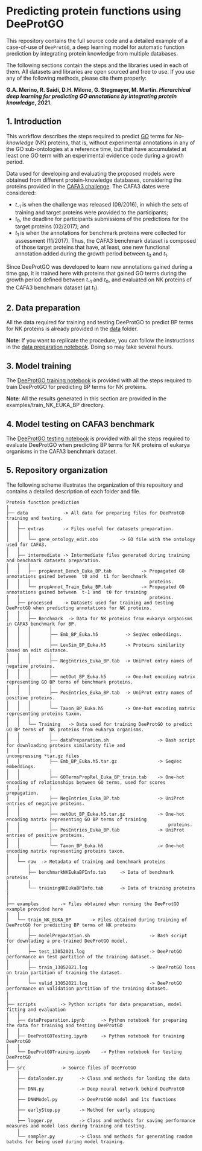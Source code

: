 # Predicting protein functions using DeeProtGO

This repository contains the full source code and a detailed example of a case-of-use of `DeeProtGO`, a deep learning model for automatic function prediction by integrating protein knowledge from multiple databases.

The following sections contain the steps and the libraries used in each of them. All datasets and libraries are open sourced and free to use. If you use any of the following methods, please cite them properly:

**G.A. Merino, R. Saidi, D.H. Milone, G. Stegmayer, M. Martin. *Hierarchical deep learning for predicting GO annotations by integrating protein knowledge*, 2021.**

## 1. Introduction

This workflow describes the steps required to predict [GO](http://geneontology.org/) terms for *No-knowledge* (NK) proteins, that is, without experimental annotations in any of the GO sub-ontologies at a reference time, but that have accumulated at least one GO term with an experimental evidence code during a growth period. 

Data used for developing and evaluating the proposed models were obtained from different protein-knowledge databases, considering the proteins provided in the [CAFA3 challenge](https://www.biofunctionprediction.org/cafa/). The CAFA3 dates were considered:
-  *t*<sub>-1</sub> is when the challenge was released (09/2016), in which the sets of training and target proteins were provided to the participants; 
-  *t*<sub>0</sub>, the deadline for participants submissions of the predictions for the target proteins (02/2017); and 
-  *t*<sub>1</sub> is when the annotations for benchmark proteins were collected for assessment (11/2017). 
Thus, the CAFA3 benchmark dataset is composed of those target proteins that have, at least, one new functional annotation added during the growth period between  *t*<sub>0</sub> and  *t*<sub>1</sub>.

Since DeeProtGO was developed to learn new annotations gained during a time gap, it is trained here with proteins that gained GO terms during the growth period defined between *t*<sub>-1</sub>  and  *t*<sub>0</sub>, and evaluated on NK proteins of the CAFA3 benchmark dataset (at  *t*<sub>1</sub>).


## 2. Data preparation

All the data required for training and testing DeeProtGO to predict BP terms for NK proteins is already provided in the [data](https://github.com/gamerino/DeeProtGO/tree/master/data) folder.  

**Note**: If you want to replicate the procedure, you can follow the instructions in the [data preparation notebook](https://colab.research.google.com/github/gamerino/DeeProtGO/blob/master/scripts/dataPreparation.ipynb). Doing so may take several hours.

## 3. Model training

The [DeeProtGO training notebook](https://colab.research.google.com/github/gamerino/DeeProtGO/blob/master/scripts/DeeProtGOTraining.ipynb) is provided with all the steps required to train DeeProtGO for predicting BP terms for NK proteins.

**Note**: All the results generated in this section are provided in the examples/train_NK_EUKA_BP directory.

## 4. Model testing on CAFA3 benchmark

The [DeeProtGO testing notebook](https://colab.research.google.com/github/gamerino/DeeProtGO/blob/master/scripts/DeeProtGOTesting.ipynb) is provided with all the steps required to evaluate DeeProtGO when predicting BP terms for NK proteins of eukarya organisms in the CAFA3 benchmark dataset.


## 5. Repository organization

The following scheme illustrates the organization of this repository and contains a detailed description of each folder and file.


```
Protein function prediction
│
├── data             -> All data for preparing files for DeeProtGO training and testing.
│   │
│   ├── extras       -> Files useful for datasets preparation.
│   │   │
│   │   └── gene_ontology_edit.obo        -> GO file with the ontology used for CAFA3.
│   │ 
│   ├── intermediate -> Intermediate files generated during training and benchmark datasets preparation. 
│   │   │
│   │   ├── propAnnot_Bench_Euka_BP.tab           -> Propagated GO annotations gained between  t0 and  t1 for benchmark 
│   │   │                                            proteins.   
│   │   └── propAnnot_Train_Euka_BP.tab           -> Propagated GO annotations gained between  t-1 and  t0 for training 
│   │                                                proteins. 
│   ├── processed    -> Datasets used for training and testing DeeProtGO when predicting annotations for NK proteins. 
│   │   │
│   │   ├── Benchmark  -> Data for NK proteins from eukarya organisms in CAFA3 benchmark for BP.
│   │   │       │
│   │   │       ├── Emb_BP_Euka.h5          -> SeqVec embeddings.
│   │   │       │
│   │   │       ├── LevSim_BP_Euka.h5       -> Proteins similarity based on edit distance.
│   │   │       │
│   │   │       ├── NegEntries_Euka_BP.tab  -> UniProt entry names of negative proteins.
│   │   │       │
│   │   │       ├── netOut_BP_Euka.h5       -> One-hot encoding matrix representing GO BP terms of benchmark proteins.
│   │   │       │
│   │   │       ├── PosEntries_Euka_BP.tab  -> UniProt entry names of positive proteins.
│   │   │       │
│   │   │       └── Taxon_BP_Euka.h5        -> One-hot encoding matrix representing proteins taxon.
│   │   │       
│   │   └── Training   -> Data used for training DeeProtGO to predict GO BP terms of  NK proteins from eukarya organisms.
│   │           │
│   │           ├── dataPreparation.sh                  -> Bash script for downloading proteins similarity file and 
│   │           │                                          uncompressing *tar.gz files
│   │           ├── Emb_BP_Euka.h5.tar.gz               -> SeqVec embeddings.
│   │           │
│   │           ├── GOTermsPropRel_Euka_BP_train.tab    -> One-hot encoding of relationships between GO terms, used for scores
│   │           │                                          propagation.
│   │           ├── NegEntries_Euka_BP.tab              -> UniProt entries of negative proteins.
│   │           │
│   │           ├── netOut_BP_Euka.h5.tar.gz            -> One-hot encoding matrix representing GO BP terms of training
│   │           │                                           proteins.
│   │           ├── PosEntries_Euka_BP.tab              -> UniProt entries of positive proteins.
│   │           │
│   │           └── Taxon_BP_Euka.h5                    -> One-hot encoding matrix representing proteins taxon.
│   │
│   └── raw  -> Metadata of training and benchmark proteins
│       │
│       ├── benchmarkNKEukaBPInfo.tab     -> Data of benchmark proteins
│       │
│       └── trainingNKEukaBPInfo.tab      -> Data of training proteins
|   					   
│
├── examples        -> Files obtained when running the DeeProtGO example provided here
│   │
│   └── train_NK_EUKA_BP       -> Files obtained during training of DeeProtGO for predicting BP terms of NK proteins
│       │                                           
│       ├── modelPreparation.sh                      -> Bash script for downlading a pre-trained DeeProtGO model.
│       │                                           
│       ├── test_13052021.log                        -> DeeProtGO performance on test partition of the training dataset.
│       │                                            
│       ├── train_13052021.log                       -> DeeProtGO loss on train partition of training the dataset.
│       │
│       └── valid_13052021.log                       -> DeeProtGO performance on validation partition of the training dataset.
|					     
│
├── scripts         -> Python scripts for data preparation, model fitting and evaluation
│   │
│   ├── dataPreparation.ipynb      -> Python notebook for preparing the data for training and testing DeeProtGO
│   │
│   ├── DeeProtGOTesting.ipynb     -> Python notebook for training DeeProtGO
│   │
│   └── DeeProtGOTraining.ipynb    -> Python notebook for testing DeeProtGO
│
├── src             -> Source files of DeeProtGO
    │
    ├── dataloader.py      -> Class and methods for loading the data
    │
    ├── DNN.py             -> Deep neural network behind DeeProtGO
    │
    ├── DNNModel.py        -> DeeProtGO model and its functions
    │
    ├── earlyStop.py       -> Method for early stopping
    │
    ├── logger.py          -> Class and methods for saving performance measures and model loss during training and testing.
    │
    └── sampler.py         -> Class and methods for generating random batchs for being used during model training.
```






